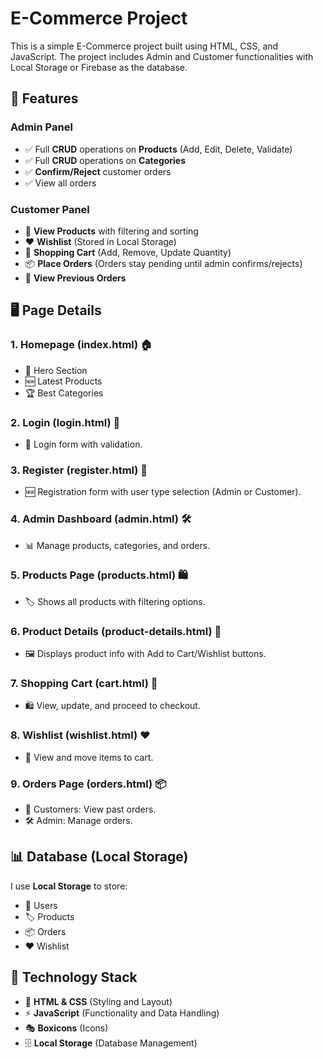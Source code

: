 # **E-Commerce Project**

This is a simple E-Commerce project built using HTML, CSS, and JavaScript. The project includes Admin and Customer functionalities with Local Storage or Firebase as the database.

## 📜 Features

### **Admin Panel**

- ✅ Full **CRUD** operations on **Products** (Add, Edit, Delete, Validate)
- ✅ Full **CRUD** operations on **Categories**
- ✅ **Confirm/Reject** customer orders
- ✅ View all orders

### **Customer Panel**

- 👀 **View Products** with filtering and sorting
- ❤️ **Wishlist** (Stored in Local Storage)
- 🛒 **Shopping Cart** (Add, Remove, Update Quantity)
- 📦 **Place Orders** (Orders stay pending until admin confirms/rejects)
- 🔄 **View Previous Orders**

## 🖥️ Page Details

### **1. Homepage (index.html) 🏠**

- 🎯 Hero Section
- 🆕 Latest Products
- 🏆 Best Categories

### **2. Login (login.html) 🔑**

- 🔐 Login form with validation.

### **3. Register (register.html) 📝**

- 🆕 Registration form with user type selection (Admin or Customer).

### **4. Admin Dashboard (admin.html) 🛠️**

- 📊 Manage products, categories, and orders.

### **5. Products Page (products.html) 🛍️**

- 🏷️ Shows all products with filtering options.

### **6. Product Details (product-details.html) 📄**

- 🖼️ Displays product info with Add to Cart/Wishlist buttons.

### **7. Shopping Cart (cart.html) 🛒**

- 🛍️ View, update, and proceed to checkout.

### **8. Wishlist (wishlist.html) ❤️**

- 📌 View and move items to cart.

### **9. Orders Page (orders.html) 📦**

- 👤 Customers: View past orders.
- 🛠️ Admin: Manage orders.

## 📊 Database (Local Storage)

I use **Local Storage** to store:

- 👤 Users
- 🏷️ Products
- 📦 Orders
- ❤️ Wishlist

## 🚀 Technology Stack

- 🎨 **HTML & CSS** (Styling and Layout)
- ⚡ **JavaScript** (Functionality and Data Handling)
- 🎭 **Boxicons** (Icons)
- 🗄️ **Local Storage** (Database Management)
